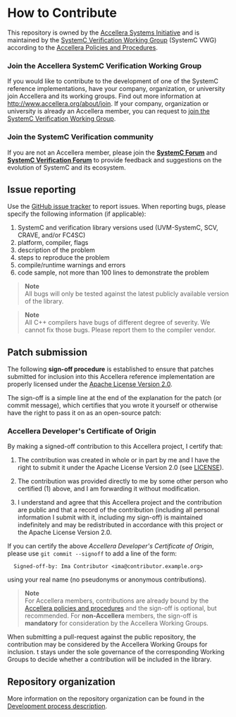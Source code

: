 # How to Contribute

This repository is owned by the [Accellera Systems Initiative][1] and
is maintained by the [SystemC Verification Working Group][2] (SystemC VWG)
according to the [Accellera Policies and Procedures][3].

### Join the Accellera SystemC Verification Working Group

If you would like to contribute to the development of one of the SystemC 
reference implementations, have your company, organization, or university
join Accellera and its working groups.
Find out more information at http://www.accellera.org/about/join.
If your company, organization or university is already an Accellera member,
you can request to [join the SystemC Verification Working Group][2].

### Join the SystemC Verification community

If you are not an Accellera member, please join the **[SystemC Forum][4]** 
and **[SystemC Verification Forum][5]** to provide feedback and suggestions
on the evolution of SystemC and its ecosystem.

## Issue reporting

Use the [GitHub issue tracker](issues) to report issues.  When reporting bugs, please specify
the following information (if applicable):

  1. SystemC and verification library versions used (UVM-SystemC, SCV, CRAVE, and/or FC4SC)
  2. platform, compiler, flags
  3. description of the problem
  4. steps to reproduce the problem
  5. compile/runtime warnings and errors
  6. code sample, not more than 100 lines to demonstrate the problem

> **Note**  
>  All bugs will only be tested against the latest publicly available
>  version of the library.

> **Note**  
>  All C++ compilers have bugs of different degree of severity.  We cannot fix those bugs.
>  Please report them to the compiler vendor.

## Patch submission

The following **sign-off procedure** is established to ensure that
patches submitted for inclusion into this Accellera reference
implementation are properly licensed under the
[Apache License Version 2.0](LICENSE).

The sign-off is a simple line at the end of the explanation for the
patch (or commit message), which certifies that you wrote it yourself
or otherwise have the right to pass it on as an open-source patch:

### Accellera Developer's Certificate of Origin

By making a signed-off contribution to this Accellera project,
I certify that:

 1. The contribution was created in whole or in part by me and I have
    the right to submit it under the Apache License Version 2.0
    (see [LICENSE](LICENSE)).

 2. The contribution was provided directly to me by some other person
    who certified (1) above, and I am forwarding it without
    modification.

 3. I understand and agree that this Accellera project and the
    contribution are public and that a record of the contribution
    (including all personal information I submit with it, including
    my sign-off) is maintained indefinitely and may be redistributed
    in accordance with this project or the Apache License Version 2.0.

If you can certify the above *Accellera Developer's Certificate of Origin*,
please use `git commit --signoff` to add a line of the form:
```
  Signed-off-by: Ima Contributor <ima@contributor.example.org>
```
using your real name (no pseudonyms or anonymous contributions).

> **Note**  
> For Accellera members, contributions are already bound by the
> [Accellera policies and procedures][3] and the sign-off is optional,
> but recommended.  For **non-Accellera** members, the sign-off is
> **mandatory** for consideration by the Accellera Working Groups.

When submitting a pull-request against the public repository, the
contribution may be considered by the Accellera Working Groups for inclusion.  t 
stays under the sole governance of the corresponding Working Groups to decide 
whether a contribution will be included in the library.

## Repository organization

More information on the repository organization can be found in the 
[Development process description](./docs/DEVELOPMENT.md).

[1]: https://www.accellera.org
[2]: https://www.accellera.org/activities/working-groups/systemc-verification
[3]: https://accellera.org/about/policies-and-procedures
[4]: https://forums.accellera.org/forum/9-systemc/
[5]: https://forums.accellera.org/forum/38-systemc-verification-uvm-systemc-scv-crave-fc4sc/
